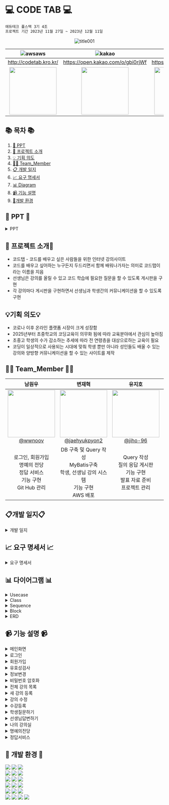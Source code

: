 #  💻 CODE TAB 💻
```bash
에듀테크 풀스택 3기 4조
프로젝트 기간 2023년 11월 27일 ~ 2023년 12월 11일
```

<!--![256컬러](https://github.com/NovTeamProject/Team_Project/assets/145524959/3298851f-7534-4304-99b3-55106605b887)-->
<div align="center">

 ![title001](https://github.com/NovTeamProject/Team_Project/assets/145963611/c9aa4e57-dd0e-456a-8631-ace01e80288e)





| **![awsaws](https://github.com/NovTeamProject/Team_Project/assets/145963611/c33a2433-81d8-4137-88d6-c7c7c350a030)** | **![kakao](https://github.com/NovTeamProject/Team_Project/assets/145963611/ed61908a-6f7c-43f1-b56a-287fc8f6ab8c)** | **![notion2](https://github.com/NovTeamProject/Team_Project/assets/145963611/8e1e720e-e202-4ad8-9767-0befe6dcf529)** |
| :------: |  :------: | :------: |
|  http://codetab.kro.kr/  |  https://open.kakao.com/o/gbi0rjWf  |  https://bit.ly/3R7ybFH |
 |   <img src="https://github.com/NovTeamProject/Team_Project/assets/145524959/79c2022f-57c0-4c7b-acda-ca3d73e89103" width="150px" height="150px">  |  <img src="https://github.com/NovTeamProject/Team_Project/assets/145524959/1955dd1c-aa06-40a5-9f8f-6ed7fcfc7a66" width="150px" height="150px">  |   <img src="https://github.com/NovTeamProject/Team_Project/assets/145524959/0d6e1c04-a919-40c7-8bac-119282a7c9a7" width="150px" height="150px"> | 

</div>

## 📚 목차 📚

01. [📂 PPT](#-PPT-)
02. [📖 프로젝트 소개](#-프로젝트-소개)
03. [💡 기획 의도](#기획-의도)
04. [🙋‍♀️ Team_Member](#%EF%B8%8F-team_member-%EF%B8%8F)
05. [📋 개발 일지](#개발-일지)
06. [📈  요구 명세서](#-요구-명세서-)
07. [📊 Diagram](#-다이어그램-)
08. [📹 기능 설명](#-기능-설명-)
09. [🔨개발 환경](#-개발-환경-)


## 📂 PPT 📂

<details><summary>PPT</summary>


</details>
      
## 📖 프로젝트 소개📖

- 코드탭 - 코드를 배우고 싶은 사람들을 위한 인터넷 강의사이트
- 코드를 배우고 싶어하는 누구든지 두드리면서 함께 배워나가자는 의미로 코드탭이라는 이름을 지음
- 선생님은 강의를 올릴 수 있고 코드 학습에 필요한 질문을 할 수 있도록 게시판을 구현
- 각 강의마다 게시판을 구현하면서 선생님과 학생간의 커뮤니케이션을 할 수 있도록 구현

## 💡기획 의도💡

- 코로나 이후 온라인 플랫폼 시장이 크게 성장함
- 2025년부터 초중학교의 코딩교육이 의무화 됨에 따라 교육분야에서 관심이 높아짐
- 초중고 학생의 수가 감소하는 추세에 따라 전 연령층을 대상으로하는 교육이 필요
- 코딩이 일상적으로 사용되는 시대에 맞춰 학생 뿐만 아니라 성인들도 배울 수 있는 강의와 양방향 커뮤니케이션을 할 수 있는 사이트를 제작

## 🙋‍♀️ Team_Member 🙋‍♀️

<div align="center">

| **남원우** | **변재혁** | **유지호** | **차소영** |
| :------: |  :------: | :------: | :------: | 
| [<img src="https://avatars.githubusercontent.com/u/145524959?v=4" height=150 width=150> <br/> @wwnoov](https://github.com/wwnoov) | [<img src="https://avatars.githubusercontent.com/u/145942491?v=4" height=150 width=150> <br/> @jaehyukpyon2](https://github.com/jaehyukpyon2) | [<img src="https://avatars.githubusercontent.com/u/145963790?v=4" height=150 width=150> <br/> @jiho-96](https://github.com/jiho-96) | [<img src="https://avatars.githubusercontent.com/u/145963611?v=4" height=150 width=150> <br/> @Eumnya415](https://github.com/Eumnya415) |
| 로그인, 회원가입<br>명예의 전당<br>정답 서비스<br>기능 구현<br>Git Hub 관리 | DB 구축 및 Query 작성 <br> MyBatis구축 <br> 학생, 선생님 강의 시스템 <br> 기능 구현 <br> AWS 배포 |  Query 작성<br> 질의 응답 게시판<br>기능 구현<br>발표 자료 준비<br>프로젝트 관리 | 나의 강의실<br> 강의 상세 페이지<br> 기능 구현<br>웹 디자인 설계 <br>노션 관리 <br>| 

</div>


## 📋개발 일지📋
<details><summary>개발 일지</summary>
   
![image](https://github.com/NovTeamProject/Team_Project/assets/145524959/345f6381-e893-41c0-9f98-2660e580e1ed)



</details>




## 📈 요구 명세서 📈

<details><summary>요구 명세서</summary>
      
![image](https://github.com/NovTeamProject/Team_Project/assets/145524959/517e1850-b230-4ef8-b521-b428b9245e41)

      
</details>
  

## 📊 다이어그램 📊

<details><summary>Usecase</summary>
      
![스크린샷 2023-12-06 142455](https://github.com/NovTeamProject/Team_Project/assets/145963611/b943fdb3-2e12-4aae-b0c6-42545e25c6d7)

</details>

<details><summary>Class</summary>

![스크린샷 2023-12-07 200019](https://github.com/NovTeamProject/Team_Project/assets/145963611/861330c6-9d0e-4451-a69a-63bbc7758082)


</details>

<details><summary>Sequence</summary>
<br/>

1. 비회원 시퀀스 다이어그램    
![비회원시퀀스](https://github.com/NovTeamProject/Team_Project/assets/145524959/166fdbd3-ce41-4a98-a44a-37714a465a3b)



2. 학생 시퀀스 다이어그램   
![학생시퀀스](https://github.com/NovTeamProject/Team_Project/assets/145524959/596656a8-3a36-4a63-9c6c-ed9efab58222)



3. 선생님 시퀀스 다이어그램        
![선생님시퀀스](https://github.com/NovTeamProject/Team_Project/assets/145524959/b96161d2-32fb-4485-abb9-c58a20d3cb7a)


</details>



<details><summary>Block</summary>

![image](https://github.com/NovTeamProject/Team_Project/assets/145963790/9d167256-abeb-4056-8f2b-1515affe0681)


    
</details>

<details><summary>ERD</summary>
      
![image](https://github.com/NovTeamProject/Team_Project/assets/145963790/28ea304e-af0e-4809-ad74-59fd76712b97)

    
</details>

## 📹 기능 설명 📹


<details><summary>메인화면</summary>
<br/>

https://github.com/NovTeamProject/Team_Project/assets/145524959/506a9e4e-71b8-4072-8a95-cd954fea215e


</details>

<details><summary>로그인</summary>
<br/>

https://github.com/NovTeamProject/Team_Project/assets/145524959/c26d468e-2da1-4310-8325-a83cff4bba20

### [로그인 Code](https://github.com/NovTeamProject/Team_Project/blob/c431c8cf1b65235d922cd6ea7fdba3a699816c18/src/main/java/com/example/team_project/teacher/controller/TeacherJoinController.java#L25C5-L59C2)

### [주소API Code](https://github.com/NovTeamProject/Team_Project/blob/c431c8cf1b65235d922cd6ea7fdba3a699816c18/src/main/webapp/membership/views/joinTeacher.jsp#L119C1-L178C10)

</details>

<details><summary>회원가입</summary>
<br/>

https://github.com/NovTeamProject/Team_Project/assets/145524959/3dc13eac-2342-4cbe-bf40-672a653f5e30

https://github.com/NovTeamProject/Team_Project/assets/145524959/21eaa843-b469-44ba-9011-04a819514617

### [회원가입 Code](https://github.com/NovTeamProject/Team_Project/blob/c431c8cf1b65235d922cd6ea7fdba3a699816c18/src/main/java/com/example/team_project/teacher/controller/TeacherJoinController.java#L25C5-L59C2)    

</details>

<details><summary>유효성검사</summary>
<br/>

https://github.com/NovTeamProject/Team_Project/assets/145524959/ae0d3691-afdd-4798-9d94-a9a362915f9f

### [유효성검사 Code](https://github.com/NovTeamProject/Team_Project/blob/c431c8cf1b65235d922cd6ea7fdba3a699816c18/src/main/webapp/membership/views/joinTeacher.jsp#L46C1-L117C6)

</details>

<details><summary>정보변경</summary>
<br/>

https://github.com/NovTeamProject/Team_Project/assets/145524959/0a4d58d7-c5ef-4201-89a1-61c36856afb1
    
### [정보변경 Code](https://github.com/NovTeamProject/Team_Project/blob/c431c8cf1b65235d922cd6ea7fdba3a699816c18/src/main/java/com/example/team_project/teacher/controller/TeacherEditController.java#L28C1-L51C41)      
</details>

<details><summary>비밀번호 암호화</summary>
<br/>

![image](https://github.com/NovTeamProject/Team_Project/assets/145524959/8412591f-cf2b-4b8a-8990-33994af9a71e)

    
### [암호화 Code](https://github.com/NovTeamProject/Team_Project/blob/c431c8cf1b65235d922cd6ea7fdba3a699816c18/src/main/java/com/example/team_project/utils/Encrypt.java#L9C3-L30C19)    
</details>


<details><summary>전체 강의 목록</summary>
<br/>

https://github.com/NovTeamProject/Team_Project/assets/145524959/eb04da5a-d46a-49a4-a73e-0c3cc6ce450c

### [Code](#)
</details>

<details><summary>새 강의 등록</summary>
<br/>

https://github.com/NovTeamProject/Team_Project/assets/145524959/ac8f624a-e0ff-43dd-9fb1-c0bf3e3fa9d5

### [Code](#)
</details>

<details><summary>강의 수정</summary>
<br/>

https://github.com/NovTeamProject/Team_Project/assets/145524959/1b4ab9ad-60c6-43b6-9069-0e7b389a42e1

### [Code](#)
</details>

<details><summary>수강등록</summary>
<br/>

https://github.com/NovTeamProject/Team_Project/assets/145524959/89bf72f1-320b-4336-9b3f-fb34bacff7e3

### [Code](#)
</details>

<details><summary>학생질문하기</summary>
<br/>

https://github.com/NovTeamProject/Team_Project/assets/145524959/be9b279a-62fd-4381-96fa-5c8ffc48739d

https://github.com/NovTeamProject/Team_Project/assets/145524959/b1f5ed85-95c9-457a-be3a-59a0fdcad3dc

### [Controller](https://github.com/NovTeamProject/Team_Project/blob/22f54acaaad585f495930f0e74eb2704d1bea297/src/main/java/com/example/team_project/board/controller/WriteController.java#L29C6-L47C1)
### [DAO](https://github.com/NovTeamProject/Team_Project/blob/22f54acaaad585f495930f0e74eb2704d1bea297/src/main/java/com/example/team_project/board/dao/BoardDAO.java#L29C1-L41C6)
### [View](https://github.com/NovTeamProject/Team_Project/blob/22f54acaaad585f495930f0e74eb2704d1bea297/src/main/webapp/board/Write.jsp#L39C12-L55C87)
</details>

<details><summary>선생님답변하기</summary>
<br/>

https://github.com/NovTeamProject/Team_Project/assets/145524959/7aad637d-e790-4d20-b3ca-e905b4fa1830

### [Controller](https://github.com/NovTeamProject/Team_Project/blob/22f54acaaad585f495930f0e74eb2704d1bea297/src/main/java/com/example/team_project/comment/controller/CommentController.java#L38C9-L47C59)  
### [DAO](https://github.com/NovTeamProject/Team_Project/blob/22f54acaaad585f495930f0e74eb2704d1bea297/src/main/java/com/example/team_project/comment/dao/CommentDAO.java#L23C1-L35C6)
### [View](https://github.com/NovTeamProject/Team_Project/blob/22f54acaaad585f495930f0e74eb2704d1bea297/src/main/webapp/board/View.jsp#L102C32-L108C45)
</details>

<details><summary>나의 강의실</summary>
<br/>

https://github.com/NovTeamProject/Team_Project/assets/145524959/00faefff-f91a-4f37-a2a7-fb8f2d493159

https://github.com/NovTeamProject/Team_Project/assets/145524959/e4a82356-c569-4784-9a74-b2597c4e31e5


### [학생 나의 강의실 Code]()
### [선생님 강의실 Code]()

</details>

<details><summary>명예의전당</summary>
<br/>

https://github.com/NovTeamProject/Team_Project/assets/145524959/36ee0f3e-2062-4ed5-adec-0785f29e274a

### [명예의전당 Code](https://github.com/NovTeamProject/Team_Project/blob/c431c8cf1b65235d922cd6ea7fdba3a699816c18/src/main/resources/mybatis/mapperxml/class_gangui/ClassMapper.xml#L125C1-L136C14)      
</details>

<details><summary>정답서비스</summary>
<br/>
      
https://github.com/NovTeamProject/Team_Project/assets/145524959/44ee29cc-996b-4bdf-9ed6-1818ae39bbc8

### [정답서비스 Code](https://github.com/NovTeamProject/Team_Project/blob/c431c8cf1b65235d922cd6ea7fdba3a699816c18/src/main/java/com/example/team_project/exam/controller/ExamController.java#L32C1-L40C6)
</details>





## 🔨 개발 환경 🔨
<div>
<img src="https://img.shields.io/badge/JAVA-C01818?style=flat-square&logo=coffeescript&logoColor=white" />
<img src="https://img.shields.io/badge/HTML5-E34F26?style=flat-square&logo=HTML5&logoColor=fff"/>
<img src="https://img.shields.io/badge/JavaScript-F7DF1E?style=flat-square&logo=JavaScript&logoColor=000"/>
     
<br>
<img src="https://img.shields.io/badge/bootstrap-7952B3?style=flat&logo=bootstrap&logoColor=white"/>
<img src="https://img.shields.io/badge/jquery-0769AD?style=flat&logo=jquery&logoColor=white"/>
<img src="https://img.shields.io/badge/CSS3-1572B6?style=flat-square&logo=CSS3&logoColor=fff"/>
<br>

<img src="https://img.shields.io/badge/MySQL-4479A1?style=flat&logo=MySQL&logoColor=white" />
<img src="https://img.shields.io/badge/MariaDB-003545?style=flat&logo=MariaDB&logoColor=white" />
<img src="https://img.shields.io/badge/Mybatis-000000?style=flat&logo=Fluentd&logoColor=white"/>
<br>
<img src="https://img.shields.io/badge/IntelliJ-000000?style=flat-square&logo=intellijidea&logoColor=white" />
<img src="https://img.shields.io/badge/bitly-EE6123?style=flat-square&logo=bitly&logoColor=blue" />  
<img src="https://img.shields.io/badge/StarUML-E25A1C?style=flat-square&logo=apachespark&logoColor=white" />
<br>
<img src="https://img.shields.io/badge/Slack-4A154B?style=flat-square&logo=slack&logoColor=white" />
<img src="https://img.shields.io/badge/notion-000000?style=flat-square&logo=notion&logoColor=blue" />  

<img src="https://img.shields.io/badge/amazonaws-232F3E?style=flat-square&logo=amazonaws&logoColor=blue" />
<br>
<img src="https://img.shields.io/badge/GitHub-181717?style=flat-square&logo=GitHub&logoColor=white" />
<img src="https://img.shields.io/badge/Git-F05032?style=flat-square&logo=git&logoColor=white" />
<img src="https://img.shields.io/badge/Sourcetree-0052CC?style=flat-square&logo=Sourcetree&logoColor=blue" />
<img src="https://img.shields.io/badge/gitkraken-179287?style=flat-square&logo=gitkraken&logoColor=white">
</div>



